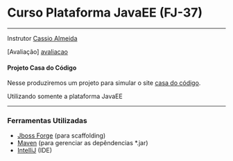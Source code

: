 # Curso Plataforma JavaEE (FJ-37) #
---
Instrutor [Cassio Almeida][mail-instrutor]

[Avaliação] [avaliacao]

#### Projeto Casa do Código ####

Nesse produziremos um projeto para simular o site [casa do código][casa-do-codigo].

Utilizando somente a plataforma JavaEE


---

### Ferramentas Utilizadas ###
+ [Jboss Forge][forge] (para scaffolding)
+ [Maven][maven] (para gerenciar as depêndencias *.jar)
+ [IntelliJ][intellij] (IDE)

[avaliacao]:https://sistema.caelum.com.br/avaliacao/807bd74
[mail-instrutor]:mailto:cassio.almeida@caelum.com
[forge]:http://forge.jboss.org/download
[casa-do-codigo]:https://www.casadocodigo.com.br/
[maven]:https://maven.apache.org/download.cgi
[intellij]:[https://www.jetbrains.com/idea/]